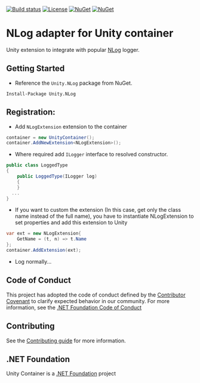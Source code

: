 [![Build status](https://ci.appveyor.com/api/projects/status/tr7ykk0g5jgieon2/branch/v5.x?svg=true)](https://ci.appveyor.com/project/unitycontainer/nlog-9y7y3/branch/v5.x)
[![License](https://img.shields.io/badge/license-apache%202.0-60C060.svg)](https://github.com/IoC-Unity/NLog/blob/master/LICENSE)
[![NuGet](https://img.shields.io/nuget/dt/Unity.NLog.svg)](https://www.nuget.org/packages/Unity.NLog)
[![NuGet](https://img.shields.io/nuget/v/Unity.NLog.svg)](https://www.nuget.org/packages/Unity.NLog)

# NLog adapter for Unity container

Unity extension to integrate with popular [NLog](https://github.com/nlog/nlog) logger.

## Getting Started

- Reference the `Unity.NLog` package from NuGet.

```shell
Install-Package Unity.NLog
```

## Registration:

- Add `NLogExtension` extension to the container

```C#
container = new UnityContainer();
container.AddNewExtension<NLogExtension>();
```

- Where required add `ILogger` interface to resolved constructor. 

```C#
public class LoggedType
{
    public LoggedType(ILogger log)
    {
    }
  ...
}
```

- If you want to custom the extension (In this case, get only the class name instead of the full name), you have to 
instantiate NLogExtension to set properties and add this extension to Unity

```C#
var ext = new NLogExtension{
    GetName = (t, n) => t.Name
};
container.AddExtension(ext);
```

- Log normally...

## Code of Conduct

This project has adopted the code of conduct defined by the [Contributor Covenant](https://www.contributor-covenant.org/) to clarify expected behavior in our community. For more information, see the [.NET Foundation Code of Conduct](https://www.dotnetfoundation.org/code-of-conduct)

## Contributing

See the [Contributing guide](https://github.com/unitycontainer/unity/blob/master/CONTRIBUTING.md) for more information.

## .NET Foundation

Unity Container is a [.NET Foundation](https://dotnetfoundation.org/projects/unitycontainer) project
